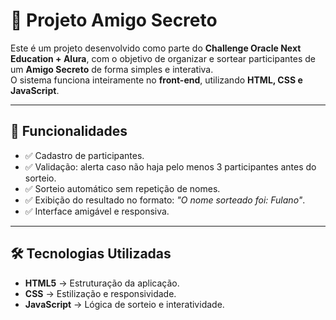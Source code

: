 # 🎁 Projeto Amigo Secreto  

Este é um projeto desenvolvido como parte do **Challenge Oracle Next Education + Alura**, com o objetivo de organizar e sortear participantes de um **Amigo Secreto** de forma simples e interativa.  
O sistema funciona inteiramente no **front-end**, utilizando **HTML, CSS e JavaScript**.  

---

## 🚀 Funcionalidades  
- ✅ Cadastro de participantes.  
- ✅ Validação: alerta caso não haja pelo menos 3 participantes antes do sorteio.  
- ✅ Sorteio automático sem repetição de nomes.  
- ✅ Exibição do resultado no formato: *"O nome sorteado foi: Fulano"*.  
- ✅ Interface amigável e responsiva.  

---

## 🛠️ Tecnologias Utilizadas  
- **HTML5** → Estruturação da aplicação.  
- **CSS** → Estilização e responsividade.  
- **JavaScript** → Lógica de sorteio e interatividade.  
